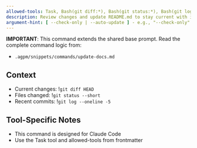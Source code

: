 ```yaml
---
allowed-tools: Task, Bash(git diff:*), Bash(git status:*), Bash(git log:*), Bash(git show:*), Bash(cargo:*), Read, Write, Edit, MultiEdit, Glob, Grep, TodoWrite, WebSearch, WebFetch
description: Review changes and update README.md to stay current with implementation
argument-hint: [ --check-only | --auto-update ] - e.g., "--check-only" to only report needed updates
---
```


**IMPORTANT**: This command extends the shared base prompt. Read the complete command logic from:
- `.agpm/snippets/commands/update-docs.md`

## Context

- Current changes: !`git diff HEAD`
- Files changed: !`git status --short`
- Recent commits: !`git log --oneline -5`

## Tool-Specific Notes

- This command is designed for Claude Code
- Use the Task tool and allowed-tools from frontmatter
